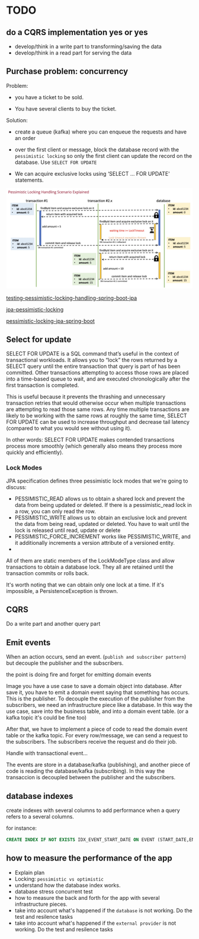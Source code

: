 # TODO

## do a CQRS implementation yes or yes

- develop/think in a write part to transforming/saving the data
- develop/think in a read part for serving the data

## Purchase problem: concurrency

Problem:

- you have a ticket to be sold. 

- You have several clients to buy the ticket.

Solution:

- create a queue (kafka) where you can enqueue the requests and have an order

- over the first client or message, block the database record with the `pessimistic locking` so only the first client can update the record on the database. Use `SELECT FOR UPDATE`

- We can acquire exclusive locks using ‘SELECT … FOR UPDATE' statements.

![pessimistic_lock.jpg](_img%2Fpessimistic_lock.jpg)

[testing-pessimistic-locking-handling-spring-boot-jpa](https://blog.mimacom.com/testing-pessimistic-locking-handling-spring-boot-jpa/#:~:text=Using%20the%20%22test%2Doracle%22,to%20your%20pessimistic%20locking%20handling)

[jpa-pessimistic-locking](https://www.baeldung.com/jpa-pessimistic-locking)

[pessimistic-locking-jpa-spring-boot](https://refactorizando.com/pessimistic-locking-jpa-spring-boot/)

## Select for update

SELECT FOR UPDATE is a SQL command that’s useful in the context of transactional workloads. It allows you to “lock” the rows returned by a SELECT query until the entire transaction that query is part of has been committed. Other transactions attempting to access those rows are placed into a time-based queue to wait, and are executed chronologically after the first transaction is completed.

This is useful because it prevents the thrashing and unnecessary transaction retries that would otherwise occur when multiple transactions are attempting to read those same rows. Any time multiple transactions are likely to be working with the same rows at roughly the same time, SELECT FOR UPDATE can be used to increase throughput and decrease tail latency (compared to what you would see without using it).

In other words: SELECT FOR UPDATE makes contended transactions process more smoothly (which generally also means they process more quickly and efficiently).

### Lock Modes
JPA specification defines three pessimistic lock modes that we're going to discuss:

- PESSIMISTIC_READ allows us to obtain a shared lock and prevent the data from being updated or deleted. If there is a pessimistic_read lock in a row, you can only read the row.
- PESSIMISTIC_WRITE allows us to obtain an exclusive lock and prevent the data from being read, updated or deleted. You have to wait until the lock is released until read, update or delete
- PESSIMISTIC_FORCE_INCREMENT works like PESSIMISTIC_WRITE, and it additionally increments a version attribute of a versioned entity.
- 
All of them are static members of the LockModeType class and allow transactions to obtain a database lock. They all are retained until the transaction commits or rolls back.

It's worth noting that we can obtain only one lock at a time. If it's impossible, a PersistenceException is thrown.

## CQRS

Do a write part and another query part

## Emit events

When an action occurs, send an event. (`publish and subscriber pattern`) but decouple the publisher and the subscribers.

the point is doing fire and forget for emitting domain events

Image you have a use case to save a domain object into database. After save it, you have to emit a domain event saying that something has occurs. This is the publisher. To decouple the execution of the publisher from the subscribers, we need an infrastructure piece like a database. In this way the use case, save into the business table, and into a domain event table. (or a kafka topic it's could be fine too)

After that, we have to implement a piece of code to read the domain event table or the kafka topic. For every row/message, we can send a request to the subscribers. The subscribers receive the request and do their job.

Handle with transactional event...

The events are store in a database/kafka (publishing), and another piece of code is reading the database/kafka (subscribing). In this way the transaccion is decoupled between the publisher and the subscribers. 

## database indexes

create indexes with several columns to add performance when a query refers to a several columns.

for instance: 
```sql
CREATE INDEX IF NOT EXISTS IDX_EVENT_START_DATE ON EVENT (START_DATE,END_DATE);
```

## how to measure the performance of the app

- Explain plan
- Locking: `pessimistic vs optimistic`
- understand how the database index works.
- database stress concurrent test
- how to measure the back and forth for the app with several infrastructure pieces.
- take into account what's happened if the `database` is not working. Do the test and resilence tasks
- take into account what's happened if the `external provider` is not working. Do the test and resilence tasks